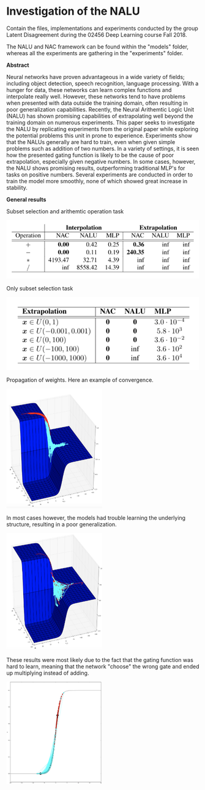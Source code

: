 # Investigation of the NALU

Contain the files, implementations and experiments conducted by the group Latent Disagreement during the 02456 Deep Learning course Fall 2018.

The NALU and NAC framework can be found within the "models" folder, whereas all the experiments are gathering in the "experiments" folder. 

**Abstract**

Neural networks have proven advantageous in a wide variety of fields; including object detection, speech recognition, language processing. With a hunger for data, these networks can learn complex functions and interpolate really well. However, these networks tend to have problems when presented with data outside the training domain, often resulting in poor generalization capabilities. Recently, the Neural Arithemtic Logic Unit (NALU) has shown promising capabilities of extrapolating well beyond the training domain on numerous experiments. This paper seeks to investigate the NALU by replicating experiments from the original paper while exploring the potential problems this unit in prone to experience. Experiments show that the NALUs generally are hard to train, even when given simple problems such as addition of two numbers. In a variety of settings, it is seen how the presented gating function is likely to be the cause of poor extrapolation, especially given negative numbers. In some cases, however, the NALU shows promising results, outperforming traditional MLP's for tasks on positive numbers. Several experiments are conducted in order to train the model more smoothly, none of which showed great increase in stability.

**General results**

Subset selection and arithemtic operation task

![alt text](https://github.com/FrederikWarburg/latent_disagreement/blob/master/Images/FullTask.png)

Only subset selection task

![alt text](https://github.com/FrederikWarburg/latent_disagreement/blob/master/Images/SubsetTask.png)

Propagation of weights. Here an example of convergence.

<img src="https://github.com/FrederikWarburg/latent_disagreement/blob/master/Images/kai_uni_conv.png" width="250">

In most cases however, the models had trouble learning the underlying structure, resulting in a poor generalization.

<img src="https://github.com/FrederikWarburg/latent_disagreement/blob/master/Images/kai_uni_div.png" width="250">

These results were most likely due to the fact that the gating function was hard to learn, meaning that the network "choose" the wrong gate and ended up multiplying instead of adding.

<img src="https://github.com/FrederikWarburg/latent_disagreement/blob/master/Images/kai_uni_div_g.png" width="250">

